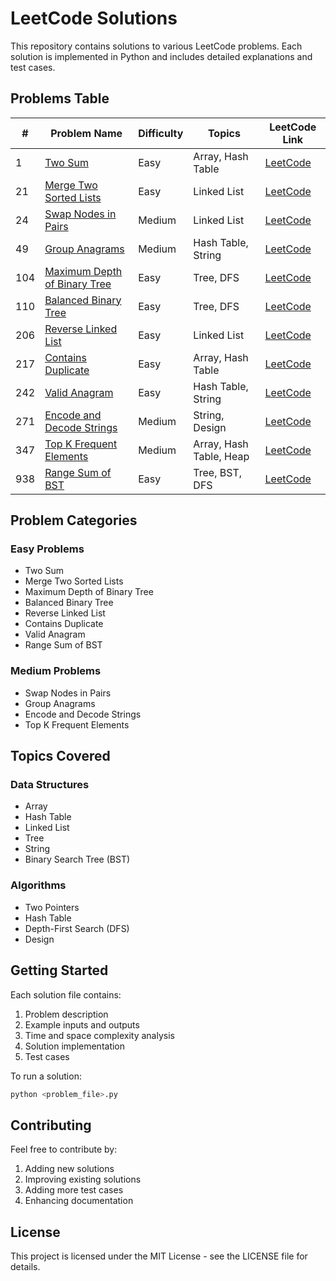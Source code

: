 # LeetCode Solutions

This repository contains solutions to various LeetCode problems. Each solution is implemented in Python and includes detailed explanations and test cases.

## Problems Table

| # | Problem Name | Difficulty | Topics | LeetCode Link |
|---|-------------|------------|---------|---------------|
| 1 | [Two Sum](1_two_sum.py) | Easy | Array, Hash Table | [LeetCode](https://leetcode.com/problems/two-sum/) |
| 21 | [Merge Two Sorted Lists](21_merge_two_sorted_lists.py) | Easy | Linked List | [LeetCode](https://leetcode.com/problems/merge-two-sorted-lists/) |
| 24 | [Swap Nodes in Pairs](24_swap_nodes_in_pairs.py) | Medium | Linked List | [LeetCode](https://leetcode.com/problems/swap-nodes-in-pairs/) |
| 49 | [Group Anagrams](49_group_anagrams.py) | Medium | Hash Table, String | [LeetCode](https://leetcode.com/problems/group-anagrams/) |
| 104 | [Maximum Depth of Binary Tree](104_maximum_depth_of_binary_tree.py) | Easy | Tree, DFS | [LeetCode](https://leetcode.com/problems/maximum-depth-of-binary-tree/) |
| 110 | [Balanced Binary Tree](110_balanced_binary_tree.py) | Easy | Tree, DFS | [LeetCode](https://leetcode.com/problems/balanced-binary-tree/) |
| 206 | [Reverse Linked List](206_reverse_linked_list.py) | Easy | Linked List | [LeetCode](https://leetcode.com/problems/reverse-linked-list/) |
| 217 | [Contains Duplicate](217_contains_duplicate.py) | Easy | Array, Hash Table | [LeetCode](https://leetcode.com/problems/contains-duplicate/) |
| 242 | [Valid Anagram](242_valid_anagram.py) | Easy | Hash Table, String | [LeetCode](https://leetcode.com/problems/valid-anagram/) |
| 271 | [Encode and Decode Strings](271_encode_and_decode_strings.py) | Medium | String, Design | [LeetCode](https://leetcode.com/problems/encode-and-decode-strings/) |
| 347 | [Top K Frequent Elements](347_top_k_frequent_elements.py) | Medium | Array, Hash Table, Heap | [LeetCode](https://leetcode.com/problems/top-k-frequent-elements/) |
| 938 | [Range Sum of BST](938_range_sum_of_bst.py) | Easy | Tree, BST, DFS | [LeetCode](https://leetcode.com/problems/range-sum-of-bst/) |

## Problem Categories

### Easy Problems
- Two Sum
- Merge Two Sorted Lists
- Maximum Depth of Binary Tree
- Balanced Binary Tree
- Reverse Linked List
- Contains Duplicate
- Valid Anagram
- Range Sum of BST

### Medium Problems
- Swap Nodes in Pairs
- Group Anagrams
- Encode and Decode Strings
- Top K Frequent Elements

## Topics Covered

### Data Structures
- Array
- Hash Table
- Linked List
- Tree
- String
- Binary Search Tree (BST)

### Algorithms
- Two Pointers
- Hash Table
- Depth-First Search (DFS)
- Design

## Getting Started

Each solution file contains:
1. Problem description
2. Example inputs and outputs
3. Time and space complexity analysis
4. Solution implementation
5. Test cases

To run a solution:
```bash
python <problem_file>.py
```

## Contributing

Feel free to contribute by:
1. Adding new solutions
2. Improving existing solutions
3. Adding more test cases
4. Enhancing documentation

## License

This project is licensed under the MIT License - see the LICENSE file for details. 